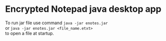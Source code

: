 # Encrypted Notepad java desktop app 

To run jar file use command 
```java -jar enotes.jar```  
or 
```java -jar enotes.jar <file_name.etxt>```  
to open a file at startup.
